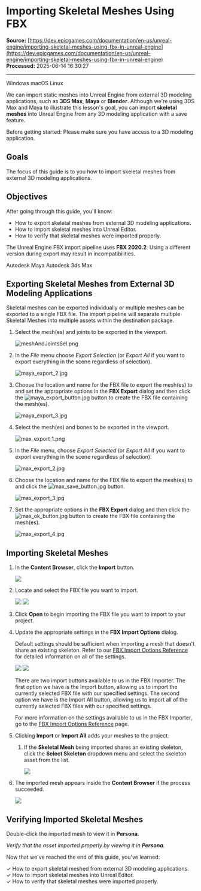 # Importing Skeletal Meshes Using FBX

**Source:** [https://dev.epicgames.com/documentation/en-us/unreal-engine/importing-skeletal-meshes-using-fbx-in-unreal-engine](https://dev.epicgames.com/documentation/en-us/unreal-engine/importing-skeletal-meshes-using-fbx-in-unreal-engine)  
**Processed:** 2025-06-14 16:30:27

---

Windows macOS Linux

We can import static meshes into Unreal Engine from external 3D modeling applications, such as **3DS Max**, **Maya** or **Blender**. Although we're using 3DS Max and Maya to illustrate this lesson's goal, you can import **skeletal meshes** into Unreal Engine from any 3D modeling application with a save feature.

Before getting started: Please make sure you have access to a 3D modeling application.

## Goals

The focus of this guide is to you how to import skeletal meshes from external 3D modeling applications.

## Objectives

After going through this guide, you'll know:

-   How to export skeletal meshes from external 3D modeling applications.
-   How to import skeletal meshes into Unreal Editor.
-   How to verify that skeletal meshes were imported properly.

The Unreal Engine FBX import pipeline uses **FBX 2020.2**. Using a different version during export may result in incompatibilities.

Autodesk Maya Autodesk 3ds Max

## Exporting Skeletal Meshes from External 3D Modeling Applications

Skeletal meshes can be exported individually or multiple meshes can be exported to a single FBX file. The import pipeline will separate multiple Skeletal Meshes into multiple assets within the destination package.

1.  Select the mesh(es) and joints to be exported in the viewport.
    
    ![meshAndJointsSel.png](https://d1iv7db44yhgxn.cloudfront.net/documentation/images/602453e5-bf0a-4369-9104-3af0dffec120/meshandjointssel.png)
2.  In the *File* menu choose *Export Selection* (or *Export All* if you want to export everything in the scene regardless of selection).
    
    ![maya_export_2.jpg](https://d1iv7db44yhgxn.cloudfront.net/documentation/images/2167b9b1-0cb7-4523-9962-d630d1886fdc/maya_export_2.jpg)
3.  Choose the location and name for the FBX file to export the mesh(es) to and set the appropriate options in the **FBX Export** dialog and then click the ![maya_export_button.jpg](https://d1iv7db44yhgxn.cloudfront.net/documentation/images/09d01e10-a9ee-4269-a8c1-7b5b068b741b/maya_export_button.jpg) button to create the FBX file containing the mesh(es).
    
    ![maya_export_3.jpg](https://d1iv7db44yhgxn.cloudfront.net/documentation/images/76afa621-6fa7-482c-893b-7cc5c5b1be92/maya_export_3.jpg)

1.  Select the mesh(es) and bones to be exported in the viewport.
    
    ![max_export_1.png](https://d1iv7db44yhgxn.cloudfront.net/documentation/images/4bc331ff-4e3f-47c9-b635-46c24587f036/max_export_1.png)
2.  In the *File* menu, choose *Export Selected* (or *Export All* if you want to export everything in the scene regardless of selection).
    
    ![max_export_2.jpg](https://d1iv7db44yhgxn.cloudfront.net/documentation/images/6d0b005f-a543-4d75-930e-dd74dc98da49/max_export_2.jpg)
3.  Choose the location and name for the FBX file to export the mesh(es) to and click the ![max_save_button.jpg](https://d1iv7db44yhgxn.cloudfront.net/documentation/images/8ca264d4-7ca8-4e59-9030-025beb7229f1/max_save_button.jpg) button.
    
    ![max_export_3.jpg](https://d1iv7db44yhgxn.cloudfront.net/documentation/images/a2d1f95a-cc0f-45a4-9692-21e00448f723/max_export_3.jpg)
4.  Set the appropriate options in the **FBX Export** dialog and then click the ![max_ok_button.jpg](https://d1iv7db44yhgxn.cloudfront.net/documentation/images/382e0b58-7622-487a-a2ca-07a00d227b9d/max_ok_button.jpg) button to create the FBX file containing the mesh(es).
    
    ![max_export_4.jpg](https://d1iv7db44yhgxn.cloudfront.net/documentation/images/207f2370-295a-4412-8a0d-8cc3de6043a8/max_export_4.jpg)

## Importing Skeletal Meshes

1.  In the **Content Browser**, click the **Import** button.
    
    ![](https://d1iv7db44yhgxn.cloudfront.net/documentation/images/f816d9bc-ce16-47e9-87a8-739f18bddef9/importbutton_ui.png)
2.  Locate and select the FBX file you want to import.
    
    ![](https://d1iv7db44yhgxn.cloudfront.net/documentation/images/f08e804d-49fd-4c13-82cf-299c50d88a9c/importskeletalmesh_windows.png) ![](https://d1iv7db44yhgxn.cloudfront.net/documentation/images/f20ef604-4d03-4991-aeed-11c32d59ee08/importskeletalmesh_mac.png)
3.  Click **Open** to begin importing the FBX file you want to import to your project.
    
4.  Update the appropriate settings in the **FBX Import Options** dialog.
    
    Default settings should be sufficient when importing a mesh that doesn't share an existing skeleton. Refer to our [FBX Import Options Reference](/documentation/en-us/unreal-engine/fbx-import-options-reference-in-unreal-engine) for detailed information on all of the settings.
    
    ![](https://d1iv7db44yhgxn.cloudfront.net/documentation/images/29aeca3e-1402-46d1-81cd-74ee5a2cba9d/fbxskeletalmeshdialog_windows.png) ![](https://d1iv7db44yhgxn.cloudfront.net/documentation/images/ffcb2cbd-b178-49c3-b1b7-2aed1df71eb8/fbxskeletalmeshdialog_mac.png)
    
    There are two import buttons available to us in the FBX Importer. The first option we have is the Import button, allowing us to import the currently selected FBX file with our specified settings. The second option we have is the Import All button, allowing us to import all of the currently selected FBX files with our specified settings.
    
    For more information on the settings available to us in the FBX Importer, go to the [FBX Import Options Reference](/documentation/en-us/unreal-engine/fbx-import-options-reference-in-unreal-engine) page.
    
5.  Clicking **Import** or **Import All** adds your meshes to the project.
    
    1.  If the **Skeletal Mesh** being imported shares an existing skeleton, click the **Select Skeleton** dropdown menu and select the skeleton asset from the list.
        
        ![](https://d1iv7db44yhgxn.cloudfront.net/documentation/images/b9cd203f-6904-4529-bfd4-2d951f9037fc/import_settings_skeletonbrowser.png)
6.  The imported mesh appears inside the **Content Browser** if the process succeeded.
    
    ![](https://d1iv7db44yhgxn.cloudfront.net/documentation/images/6c3df734-2a94-4bde-8c15-52464c16424f/importedskmesh.png)

## Verifying Imported Skeletal Meshes

Double-click the imported mesh to view it in **Persona**.

*Verify that the asset imported properly by viewing it in **Persona**.*

Now that we've reached the end of this guide, you've learned:

✓ How to export skeletal meshed from external 3D modeling applications.  
✓ How to import skeletal meshes into Unreal Editor.  
✓ How to verify that skeletal meshes were imported properly.